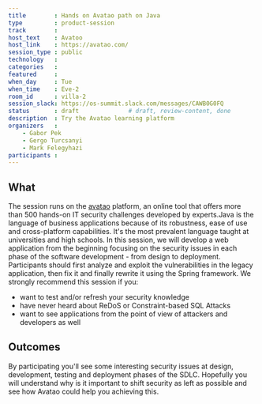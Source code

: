 ```yaml
---
title        : Hands on Avatao path on Java
type         : product-session
track        :
host_text    : Avatoo
host_link    : https://avatao.com/
session_type : public
technology   :
categories   :
featured     :
when_day     : Tue
when_time    : Eve-2
room_id      : villa-2
session_slack: https://os-summit.slack.com/messages/CAWB0G0FQ
status       : draft              # draft, review-content, done
description  : Try the Avatao learning platform
organizers   :
    - Gabor Pek
    - Gergo Turcsanyi
    - Mark Felegyhazi
participants :
---
```


## What
The session runs on the [avatao](https://avatao.com) platform, an online tool that offers more than 500 hands-on IT security challenges developed by experts.Java is the language of business applications because of its robustness, ease of use and cross-platform capabilities. It's the most prevalent language taught at universities and high schools. In this session, we will develop a web application from the beginning focusing on the security issues in each phase of the software development - from design to deployment. Participants should first analyze and exploit the vulnerabilities in the legacy application, then fix it and finally rewrite it using the Spring framework. We strongly recommend this session if you:
 * want to test and/or refresh your security knowledge
 * have never heard about ReDoS or Constraint-based SQL Attacks
 * want to see applications from the point of view of attackers and developers as well

## Outcomes

By participating you'll see some interesting security issues at design, development, testing and deployment phases of the SDLC. Hopefully you will understand why is it important to shift security as left as possible and see how Avatao could help you achieving this.
